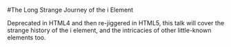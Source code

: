 #The Long Strange Journey of the i Element

Deprecated in HTML4 and then re-jiggered in HTML5, this talk will cover the strange history of the i element, and the intricacies of other little-known elements too.
